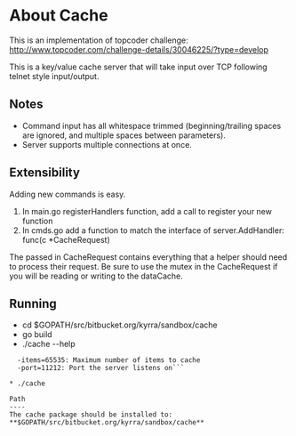 About Cache
===========
This is an implementation of topcoder challenge: http://www.topcoder.com/challenge-details/30046225/?type=develop

This is a key/value cache server that will take input over TCP following telnet style input/output.  

Notes
-----
* Command input has all whitespace trimmed (beginning/trailing spaces are ignored, and multiple spaces between parameters).
* Server supports multiple connections at once.

Extensibility
-------------
Adding new commands is easy.

1. In main.go registerHandlers function, add a call to register your new function
2. In cmds.go add a function to match the interface of server.AddHandler: func(c *CacheRequest)

The passed in CacheRequest contains everything that a helper should need to process their request.  Be sure to use the mutex in the CacheRequest if you will be reading or writing to the dataCache.


Running
-------
* cd $GOPATH/src/bitbucket.org/kyrra/sandbox/cache
* go build
* ./cache --help

```Usage of ./cache:
  -items=65535: Maximum number of items to cache
  -port=11212: Port the server listens on```

* ./cache

Path
----
The cache package should be installed to:  **$GOPATH/src/bitbucket.org/kyrra/sandbox/cache**
